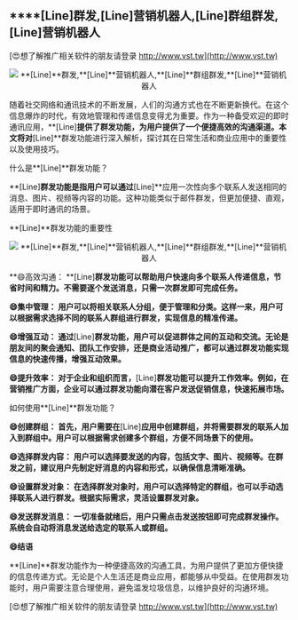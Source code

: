 ## ****[Line]**群发,**[Line]**营销机器人,**[Line]**群组群发,**[Line]**营销机器人**

[😍想了解推广相关软件的朋友请登录 http://www.vst.tw](http://www.vst.tw)

 <center><img src="https://vst.tw/MP4/tuiguang/png/5.png" alt="**[Line]**群发,**[Line]**营销机器人,**[Line]**群组群发,**[Line]**营销机器人"></center>

随着社交网络和通讯技术的不断发展，人们的沟通方式也在不断更新换代。在这个信息爆炸的时代，有效地管理和传递信息变得尤为重要。作为一种备受欢迎的即时通讯应用，**[Line]**提供了群发功能，为用户提供了一个便捷高效的沟通渠道。本文将对**[Line]**群发功能进行深入解析，探讨其在日常生活和商业应用中的重要性以及使用技巧。

什么是**[Line]**群发功能？

**[Line]**群发功能是指用户可以通过**[Line]**应用一次性向多个联系人发送相同的消息、图片、视频等内容的功能。这种功能类似于邮件群发，但更加便捷、直观，适用于即时通讯的场景。

**[Line]**群发功能的重要性

 <center><img src="https://vst.tw/MP4/tuiguang/png/8.png" alt="**[Line]**群发,**[Line]**营销机器人,**[Line]**群组群发,**[Line]**营销机器人"></center>

**😄高效沟通： **[Line]**群发功能可以帮助用户快速向多个联系人传递信息，节省时间和精力。不需要逐个发送消息，只需一次群发即可完成任务。**

**😄集中管理： 用户可以将相关联系人分组，便于管理和分类。这样一来，用户可以根据需求选择不同的联系人群组进行群发，实现信息的精准传递。**

**😄增强互动： 通过**[Line]**群发功能，用户可以促进群体之间的互动和交流。无论是朋友间的聚会通知、团队工作安排，还是商业活动推广，都可以通过群发功能实现信息的快速传播，增强互动效果。**

**😄提升效率： 对于企业和组织而言，**[Line]**群发功能可以提升工作效率。例如，在营销推广方面，企业可以通过群发功能向潜在客户发送促销信息，快速拓展市场。**

如何使用**[Line]**群发功能？

**😄创建群组： 首先，用户需要在**[Line]**应用中创建群组，并将需要群发的联系人加入到群组中。用户可以根据需求创建多个群组，方便不同场景下的使用。**

**😄选择群发内容： 用户可以选择要发送的内容，包括文字、图片、视频等。在群发之前，建议用户先制定好消息的内容和形式，以确保信息清晰准确。**

**😄设置群发对象： 在选择群发对象时，用户可以选择特定的群组，也可以手动选择联系人进行群发。根据实际需求，灵活设置群发对象。**

**😄发送群发消息： 一切准备就绪后，用户只需点击发送按钮即可完成群发操作。系统会自动将消息发送给选定的联系人或群组。**

**😄结语**

**[Line]**群发功能作为一种便捷高效的沟通工具，为用户提供了更加方便快捷的信息传递方式。无论是个人生活还是商业应用，都能够从中受益。在使用群发功能时，用户需要注意合理使用，避免滥发垃圾信息，以维护良好的沟通环境。

[😍想了解推广相关软件的朋友请登录 http://www.vst.tw](http://www.vst.tw)



